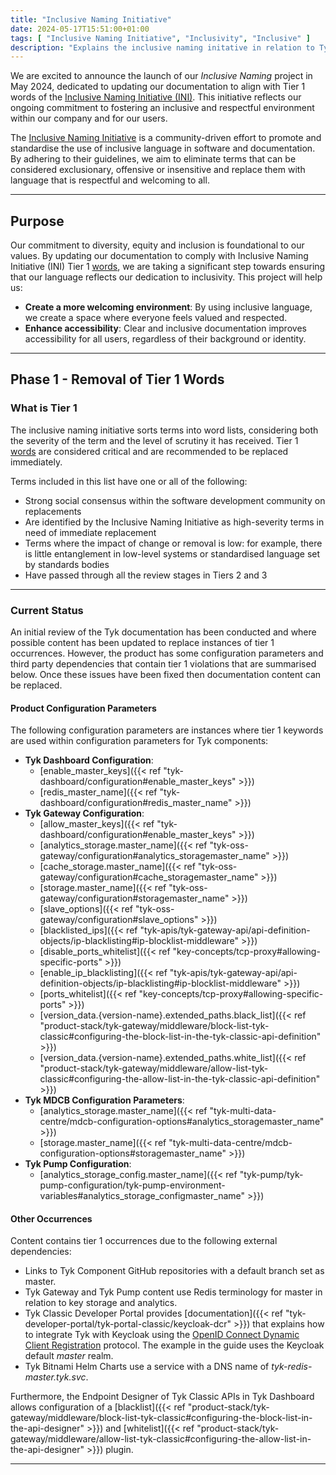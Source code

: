 ```yaml
---
title: "Inclusive Naming Initiative"
date: 2024-05-17T15:51:00+01:00
tags: [ "Inclusive Naming Initiative", "Inclusivity", "Inclusive" ]
description: "Explains the inclusive naming initative in relation to Tyk docs"
---
```


We are excited to announce the launch of our *Inclusive Naming* project in May 2024, dedicated to updating our documentation to align with Tier 1 words of the [Inclusive Naming Initiative (INI)](https://inclusivenaming.org/word-lists/tier-1/). This initiative reflects our ongoing commitment to fostering an inclusive and respectful environment within our company and for our users.

The [Inclusive Naming Initiative](https://inclusivenaming.org/) is a community-driven effort to promote and standardise the use of inclusive language in software and documentation. By adhering to their guidelines, we aim to eliminate terms that can be considered exclusionary, offensive or insensitive and replace them with language that is respectful and welcoming to all.

---

## Purpose

Our commitment to diversity, equity and inclusion is foundational to our values. By updating our documentation to comply with Inclusive Naming Initiative (INI) Tier 1 [words](https://inclusivenaming.org/word-lists/tier-1), we are taking a significant step towards ensuring that our language reflects our dedication to inclusivity. This project will help us:

- **Create a more welcoming environment**: By using inclusive language, we create a space where everyone feels valued and respected.
- **Enhance accessibility**: Clear and inclusive documentation improves accessibility for all users, regardless of their background or identity.

---

## Phase 1 - Removal of Tier 1 Words 

### What is Tier 1 
The inclusive naming initiative sorts terms into word lists, considering both the severity of the term and the level of scrutiny it has received. Tier 1 [words](https://inclusivenaming.org/word-lists/tier-1) are considered critical and are recommended to be replaced immediately.

Terms included in this list have one or all of the following:

- Strong social consensus within the software development community on replacements
- Are identified by the Inclusive Naming Initiative as high-severity terms in need of immediate replacement
- Terms where the impact of change or removal is low: for example, there is little entanglement in low-level systems or standardised language set by standards bodies
- Have passed through all the review stages in Tiers 2 and 3

---

### Current Status

An initial review of the Tyk documentation has been conducted and where possible content has been updated to replace instances of tier 1 occurrences.
However, the product has some configuration parameters and third party dependencies that contain tier 1 violations that are summarised below. Once these issues have been fixed then documentation content can be replaced.

#### Product Configuration Parameters

The following configuration parameters are instances where tier 1 keywords are used within configuration parameters for Tyk components:

- **Tyk Dashboard Configuration**:
    - [enable_master_keys]({{< ref "tyk-dashboard/configuration#enable_master_keys" >}})
    - [redis_master_name]({{< ref "tyk-dashboard/configuration#redis_master_name" >}})
- **Tyk Gateway Configuration**:
    - [allow_master_keys]({{< ref "tyk-dashboard/configuration#enable_master_keys" >}})
    - [analytics_storage.master_name]({{< ref "tyk-oss-gateway/configuration#analytics_storagemaster_name" >}})
    - [cache_storage.master_name]({{< ref "tyk-oss-gateway/configuration#cache_storagemaster_name" >}})
    - [storage.master_name]({{< ref "tyk-oss-gateway/configuration#storagemaster_name" >}})
    - [slave_options]({{< ref "tyk-oss-gateway/configuration#slave_options" >}})
    - [blacklisted_ips]({{< ref "tyk-apis/tyk-gateway-api/api-definition-objects/ip-blacklisting#ip-blocklist-middleware" >}})
    - [disable_ports_whitelist]({{< ref "key-concepts/tcp-proxy#allowing-specific-ports" >}})
    - [enable_ip_blacklisting]({{< ref "tyk-apis/tyk-gateway-api/api-definition-objects/ip-blacklisting#ip-blocklist-middleware" >}})
    - [ports_whitelist]({{< ref "key-concepts/tcp-proxy#allowing-specific-ports" >}})
    - [version_data.{version-name}.extended_paths.black_list]({{< ref "product-stack/tyk-gateway/middleware/block-list-tyk-classic#configuring-the-block-list-in-the-tyk-classic-api-definition" >}})
    - [version_data.{version-name}.extended_paths.white_list]({{< ref "product-stack/tyk-gateway/middleware/allow-list-tyk-classic#configuring-the-allow-list-in-the-tyk-classic-api-definition" >}})
- **Tyk MDCB Configuration Parameters**:
    - [analytics_storage.master_name]({{< ref "tyk-multi-data-centre/mdcb-configuration-options#analytics_storagemaster_name" >}})
    - [storage.master_name]({{< ref "tyk-multi-data-centre/mdcb-configuration-options#storagemaster_name" >}})
- **Tyk Pump Configuration**:
    - [analytics_storage_config.master_name]({{< ref "tyk-pump/tyk-pump-configuration/tyk-pump-environment-variables#analytics_storage_configmaster_name" >}})

#### Other Occurrences

Content contains tier 1 occurrences due to the following external dependencies:

- Links to Tyk Component GitHub repositories with a default branch set as master. 
- Tyk Gateway and Tyk Pump content use Redis terminology for master in relation to key storage and analytics. 
- Tyk Classic Developer Portal provides [documentation]({{< ref "tyk-developer-portal/tyk-portal-classic/keycloak-dcr" >}}) that explains how to integrate Tyk with Keycloak using the [OpenID Connect Dynamic Client Registration](https://tools.ietf.org/html/rfc7591) protocol. The example in the guide uses the Keycloak default *master* realm.
- Tyk Bitnami Helm Charts use a service with a DNS name of *tyk-redis-master.tyk.svc*.

Furthermore, the Endpoint Designer of Tyk Classic APIs in Tyk Dashboard allows configuration of a [blacklist]({{< ref "product-stack/tyk-gateway/middleware/block-list-tyk-classic#configuring-the-block-list-in-the-api-designer" >}}) and [whitelist]({{< ref "product-stack/tyk-gateway/middleware/allow-list-tyk-classic#configuring-the-allow-list-in-the-api-designer" >}}) plugin.

---
